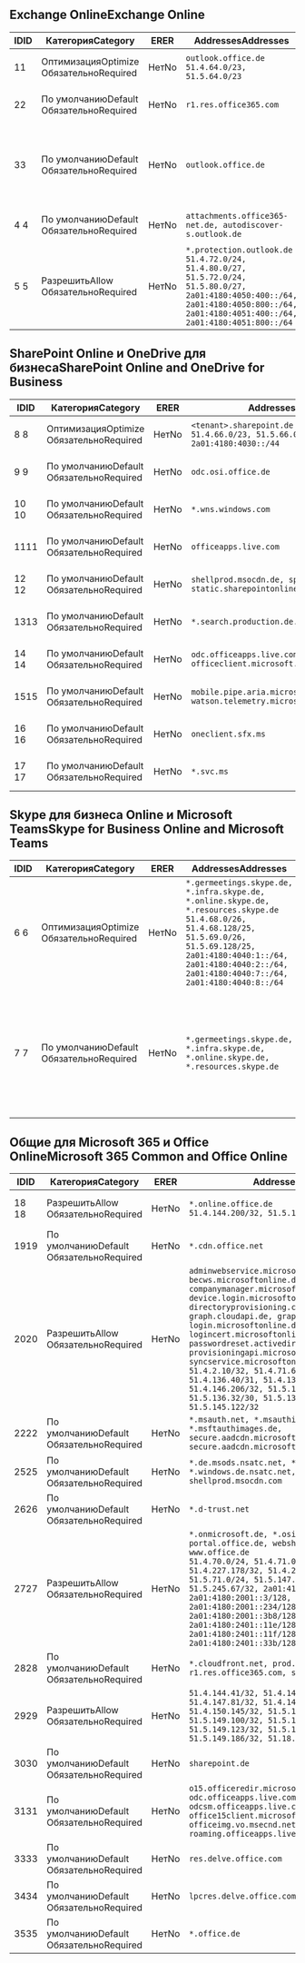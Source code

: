 <!--THIS FILE IS AUTOMATICALLY GENERATED. MANUAL CHANGES WILL BE OVERWRITTEN.-->
<!--Please contact the Office 365 Endpoints team with any questions.-->
<!--Germany endpoints version 2020120100-->
<!--File generated 2021-05-18 11:00:55.7922-->

## <a name="exchange-online"></a><span data-ttu-id="cd5c9-101">Exchange Online</span><span class="sxs-lookup"><span data-stu-id="cd5c9-101">Exchange Online</span></span>

<span data-ttu-id="cd5c9-102">ID</span><span class="sxs-lookup"><span data-stu-id="cd5c9-102">ID</span></span> | <span data-ttu-id="cd5c9-103">Категория</span><span class="sxs-lookup"><span data-stu-id="cd5c9-103">Category</span></span> | <span data-ttu-id="cd5c9-104">ER</span><span class="sxs-lookup"><span data-stu-id="cd5c9-104">ER</span></span> | <span data-ttu-id="cd5c9-105">Addresses</span><span class="sxs-lookup"><span data-stu-id="cd5c9-105">Addresses</span></span> | <span data-ttu-id="cd5c9-106">Порты</span><span class="sxs-lookup"><span data-stu-id="cd5c9-106">Ports</span></span>
-- | -------------------- | -- | ----------------------------------------------------------------------------------------------------------------------------------------------------------------------------------------- | -------------------------------
<span data-ttu-id="cd5c9-107">1</span><span class="sxs-lookup"><span data-stu-id="cd5c9-107">1</span></span> | <span data-ttu-id="cd5c9-108">Оптимизация</span><span class="sxs-lookup"><span data-stu-id="cd5c9-108">Optimize</span></span><BR><span data-ttu-id="cd5c9-109">Обязательно</span><span class="sxs-lookup"><span data-stu-id="cd5c9-109">Required</span></span> | <span data-ttu-id="cd5c9-110">Нет</span><span class="sxs-lookup"><span data-stu-id="cd5c9-110">No</span></span> | `outlook.office.de`<BR>`51.4.64.0/23, 51.5.64.0/23` | <span data-ttu-id="cd5c9-111">**TCP:** 443, 80</span><span class="sxs-lookup"><span data-stu-id="cd5c9-111">**TCP:** 443, 80</span></span>
<span data-ttu-id="cd5c9-112">2</span><span class="sxs-lookup"><span data-stu-id="cd5c9-112">2</span></span> | <span data-ttu-id="cd5c9-113">По умолчанию</span><span class="sxs-lookup"><span data-stu-id="cd5c9-113">Default</span></span><BR><span data-ttu-id="cd5c9-114">Обязательно</span><span class="sxs-lookup"><span data-stu-id="cd5c9-114">Required</span></span> | <span data-ttu-id="cd5c9-115">Нет</span><span class="sxs-lookup"><span data-stu-id="cd5c9-115">No</span></span> | `r1.res.office365.com` | <span data-ttu-id="cd5c9-116">**TCP:** 443, 80</span><span class="sxs-lookup"><span data-stu-id="cd5c9-116">**TCP:** 443, 80</span></span>
<span data-ttu-id="cd5c9-117">3</span><span class="sxs-lookup"><span data-stu-id="cd5c9-117">3</span></span> | <span data-ttu-id="cd5c9-118">По умолчанию</span><span class="sxs-lookup"><span data-stu-id="cd5c9-118">Default</span></span><BR><span data-ttu-id="cd5c9-119">Обязательно</span><span class="sxs-lookup"><span data-stu-id="cd5c9-119">Required</span></span> | <span data-ttu-id="cd5c9-120">Нет</span><span class="sxs-lookup"><span data-stu-id="cd5c9-120">No</span></span> | `outlook.office.de` | <span data-ttu-id="cd5c9-121">**TCP:** 143, 25, 587, 993, 995</span><span class="sxs-lookup"><span data-stu-id="cd5c9-121">**TCP:** 143, 25, 587, 993, 995</span></span>
<span data-ttu-id="cd5c9-122">4 </span><span class="sxs-lookup"><span data-stu-id="cd5c9-122">4</span></span> | <span data-ttu-id="cd5c9-123">По умолчанию</span><span class="sxs-lookup"><span data-stu-id="cd5c9-123">Default</span></span><BR><span data-ttu-id="cd5c9-124">Обязательно</span><span class="sxs-lookup"><span data-stu-id="cd5c9-124">Required</span></span> | <span data-ttu-id="cd5c9-125">Нет</span><span class="sxs-lookup"><span data-stu-id="cd5c9-125">No</span></span> | `attachments.office365-net.de, autodiscover-s.outlook.de` | <span data-ttu-id="cd5c9-126">**TCP:** 443, 80</span><span class="sxs-lookup"><span data-stu-id="cd5c9-126">**TCP:** 443, 80</span></span>
<span data-ttu-id="cd5c9-127">5 </span><span class="sxs-lookup"><span data-stu-id="cd5c9-127">5</span></span> | <span data-ttu-id="cd5c9-128">Разрешить</span><span class="sxs-lookup"><span data-stu-id="cd5c9-128">Allow</span></span><BR><span data-ttu-id="cd5c9-129">Обязательно</span><span class="sxs-lookup"><span data-stu-id="cd5c9-129">Required</span></span> | <span data-ttu-id="cd5c9-130">Нет</span><span class="sxs-lookup"><span data-stu-id="cd5c9-130">No</span></span> | `*.protection.outlook.de`<BR>`51.4.72.0/24, 51.4.80.0/27, 51.5.72.0/24, 51.5.80.0/27, 2a01:4180:4050:400::/64, 2a01:4180:4050:800::/64, 2a01:4180:4051:400::/64, 2a01:4180:4051:800::/64` | <span data-ttu-id="cd5c9-131">**TCP:** 25, 443</span><span class="sxs-lookup"><span data-stu-id="cd5c9-131">**TCP:** 25, 443</span></span>

## <a name="sharepoint-online-and-onedrive-for-business"></a><span data-ttu-id="cd5c9-132">SharePoint Online и OneDrive для бизнеса</span><span class="sxs-lookup"><span data-stu-id="cd5c9-132">SharePoint Online and OneDrive for Business</span></span>

<span data-ttu-id="cd5c9-133">ID</span><span class="sxs-lookup"><span data-stu-id="cd5c9-133">ID</span></span> | <span data-ttu-id="cd5c9-134">Категория</span><span class="sxs-lookup"><span data-stu-id="cd5c9-134">Category</span></span> | <span data-ttu-id="cd5c9-135">ER</span><span class="sxs-lookup"><span data-stu-id="cd5c9-135">ER</span></span> | <span data-ttu-id="cd5c9-136">Addresses</span><span class="sxs-lookup"><span data-stu-id="cd5c9-136">Addresses</span></span> | <span data-ttu-id="cd5c9-137">Порты</span><span class="sxs-lookup"><span data-stu-id="cd5c9-137">Ports</span></span>
-- | -------------------- | -- | ------------------------------------------------------------------------------ | ----------------
<span data-ttu-id="cd5c9-138">8 </span><span class="sxs-lookup"><span data-stu-id="cd5c9-138">8</span></span> | <span data-ttu-id="cd5c9-139">Оптимизация</span><span class="sxs-lookup"><span data-stu-id="cd5c9-139">Optimize</span></span><BR><span data-ttu-id="cd5c9-140">Обязательно</span><span class="sxs-lookup"><span data-stu-id="cd5c9-140">Required</span></span> | <span data-ttu-id="cd5c9-141">Нет</span><span class="sxs-lookup"><span data-stu-id="cd5c9-141">No</span></span> | `<tenant>.sharepoint.de`<BR>`51.4.66.0/23, 51.5.66.0/23, 2a01:4180:4030::/44` | <span data-ttu-id="cd5c9-142">**TCP:** 443, 80</span><span class="sxs-lookup"><span data-stu-id="cd5c9-142">**TCP:** 443, 80</span></span>
<span data-ttu-id="cd5c9-143">9 </span><span class="sxs-lookup"><span data-stu-id="cd5c9-143">9</span></span> | <span data-ttu-id="cd5c9-144">По умолчанию</span><span class="sxs-lookup"><span data-stu-id="cd5c9-144">Default</span></span><BR><span data-ttu-id="cd5c9-145">Обязательно</span><span class="sxs-lookup"><span data-stu-id="cd5c9-145">Required</span></span> | <span data-ttu-id="cd5c9-146">Нет</span><span class="sxs-lookup"><span data-stu-id="cd5c9-146">No</span></span> | `odc.osi.office.de` | <span data-ttu-id="cd5c9-147">**TCP:** 443, 80</span><span class="sxs-lookup"><span data-stu-id="cd5c9-147">**TCP:** 443, 80</span></span>
<span data-ttu-id="cd5c9-148">10 </span><span class="sxs-lookup"><span data-stu-id="cd5c9-148">10</span></span> | <span data-ttu-id="cd5c9-149">По умолчанию</span><span class="sxs-lookup"><span data-stu-id="cd5c9-149">Default</span></span><BR><span data-ttu-id="cd5c9-150">Обязательно</span><span class="sxs-lookup"><span data-stu-id="cd5c9-150">Required</span></span> | <span data-ttu-id="cd5c9-151">Нет</span><span class="sxs-lookup"><span data-stu-id="cd5c9-151">No</span></span> | `*.wns.windows.com` | <span data-ttu-id="cd5c9-152">**TCP:** 443, 80</span><span class="sxs-lookup"><span data-stu-id="cd5c9-152">**TCP:** 443, 80</span></span>
<span data-ttu-id="cd5c9-153">11</span><span class="sxs-lookup"><span data-stu-id="cd5c9-153">11</span></span> | <span data-ttu-id="cd5c9-154">По умолчанию</span><span class="sxs-lookup"><span data-stu-id="cd5c9-154">Default</span></span><BR><span data-ttu-id="cd5c9-155">Обязательно</span><span class="sxs-lookup"><span data-stu-id="cd5c9-155">Required</span></span> | <span data-ttu-id="cd5c9-156">Нет</span><span class="sxs-lookup"><span data-stu-id="cd5c9-156">No</span></span> | `officeapps.live.com` | <span data-ttu-id="cd5c9-157">**TCP:** 443, 80</span><span class="sxs-lookup"><span data-stu-id="cd5c9-157">**TCP:** 443, 80</span></span>
<span data-ttu-id="cd5c9-158">12 </span><span class="sxs-lookup"><span data-stu-id="cd5c9-158">12</span></span> | <span data-ttu-id="cd5c9-159">По умолчанию</span><span class="sxs-lookup"><span data-stu-id="cd5c9-159">Default</span></span><BR><span data-ttu-id="cd5c9-160">Обязательно</span><span class="sxs-lookup"><span data-stu-id="cd5c9-160">Required</span></span> | <span data-ttu-id="cd5c9-161">Нет</span><span class="sxs-lookup"><span data-stu-id="cd5c9-161">No</span></span> | `shellprod.msocdn.de, spoprod-a.akamaihd.net, static.sharepointonline.com` | <span data-ttu-id="cd5c9-162">**TCP:** 443, 80</span><span class="sxs-lookup"><span data-stu-id="cd5c9-162">**TCP:** 443, 80</span></span>
<span data-ttu-id="cd5c9-163">13</span><span class="sxs-lookup"><span data-stu-id="cd5c9-163">13</span></span> | <span data-ttu-id="cd5c9-164">По умолчанию</span><span class="sxs-lookup"><span data-stu-id="cd5c9-164">Default</span></span><BR><span data-ttu-id="cd5c9-165">Обязательно</span><span class="sxs-lookup"><span data-stu-id="cd5c9-165">Required</span></span> | <span data-ttu-id="cd5c9-166">Нет</span><span class="sxs-lookup"><span data-stu-id="cd5c9-166">No</span></span> | `*.search.production.de.azuretrafficmanager.de` | <span data-ttu-id="cd5c9-167">**TCP:** 443</span><span class="sxs-lookup"><span data-stu-id="cd5c9-167">**TCP:** 443</span></span>
<span data-ttu-id="cd5c9-168">14 </span><span class="sxs-lookup"><span data-stu-id="cd5c9-168">14</span></span> | <span data-ttu-id="cd5c9-169">По умолчанию</span><span class="sxs-lookup"><span data-stu-id="cd5c9-169">Default</span></span><BR><span data-ttu-id="cd5c9-170">Обязательно</span><span class="sxs-lookup"><span data-stu-id="cd5c9-170">Required</span></span> | <span data-ttu-id="cd5c9-171">Нет</span><span class="sxs-lookup"><span data-stu-id="cd5c9-171">No</span></span> | `odc.officeapps.live.com, officeclient.microsoft.com` | <span data-ttu-id="cd5c9-172">**TCP:** 443, 80</span><span class="sxs-lookup"><span data-stu-id="cd5c9-172">**TCP:** 443, 80</span></span>
<span data-ttu-id="cd5c9-173">15</span><span class="sxs-lookup"><span data-stu-id="cd5c9-173">15</span></span> | <span data-ttu-id="cd5c9-174">По умолчанию</span><span class="sxs-lookup"><span data-stu-id="cd5c9-174">Default</span></span><BR><span data-ttu-id="cd5c9-175">Обязательно</span><span class="sxs-lookup"><span data-stu-id="cd5c9-175">Required</span></span> | <span data-ttu-id="cd5c9-176">Нет</span><span class="sxs-lookup"><span data-stu-id="cd5c9-176">No</span></span> | `mobile.pipe.aria.microsoft.com, ssw.live.com, watson.telemetry.microsoft.com` | <span data-ttu-id="cd5c9-177">**TCP:** 443, 80</span><span class="sxs-lookup"><span data-stu-id="cd5c9-177">**TCP:** 443, 80</span></span>
<span data-ttu-id="cd5c9-178">16 </span><span class="sxs-lookup"><span data-stu-id="cd5c9-178">16</span></span> | <span data-ttu-id="cd5c9-179">По умолчанию</span><span class="sxs-lookup"><span data-stu-id="cd5c9-179">Default</span></span><BR><span data-ttu-id="cd5c9-180">Обязательно</span><span class="sxs-lookup"><span data-stu-id="cd5c9-180">Required</span></span> | <span data-ttu-id="cd5c9-181">Нет</span><span class="sxs-lookup"><span data-stu-id="cd5c9-181">No</span></span> | `oneclient.sfx.ms` | <span data-ttu-id="cd5c9-182">**TCP:** 443, 80</span><span class="sxs-lookup"><span data-stu-id="cd5c9-182">**TCP:** 443, 80</span></span>
<span data-ttu-id="cd5c9-183">17 </span><span class="sxs-lookup"><span data-stu-id="cd5c9-183">17</span></span> | <span data-ttu-id="cd5c9-184">По умолчанию</span><span class="sxs-lookup"><span data-stu-id="cd5c9-184">Default</span></span><BR><span data-ttu-id="cd5c9-185">Обязательно</span><span class="sxs-lookup"><span data-stu-id="cd5c9-185">Required</span></span> | <span data-ttu-id="cd5c9-186">Нет</span><span class="sxs-lookup"><span data-stu-id="cd5c9-186">No</span></span> | `*.svc.ms` | <span data-ttu-id="cd5c9-187">**TCP:** 443, 80</span><span class="sxs-lookup"><span data-stu-id="cd5c9-187">**TCP:** 443, 80</span></span>

## <a name="skype-for-business-online-and-microsoft-teams"></a><span data-ttu-id="cd5c9-188">Skype для бизнеса Online и Microsoft Teams</span><span class="sxs-lookup"><span data-stu-id="cd5c9-188">Skype for Business Online and Microsoft Teams</span></span>

<span data-ttu-id="cd5c9-189">ID</span><span class="sxs-lookup"><span data-stu-id="cd5c9-189">ID</span></span> | <span data-ttu-id="cd5c9-190">Категория</span><span class="sxs-lookup"><span data-stu-id="cd5c9-190">Category</span></span> | <span data-ttu-id="cd5c9-191">ER</span><span class="sxs-lookup"><span data-stu-id="cd5c9-191">ER</span></span> | <span data-ttu-id="cd5c9-192">Addresses</span><span class="sxs-lookup"><span data-stu-id="cd5c9-192">Addresses</span></span> | <span data-ttu-id="cd5c9-193">Порты</span><span class="sxs-lookup"><span data-stu-id="cd5c9-193">Ports</span></span>
-- | -------------------- | -- | ----------------------------------------------------------------------------------------------------------------------------------------------------------------------------------------------------------------------------------------------- | --------------------------------------------------
<span data-ttu-id="cd5c9-194">6 </span><span class="sxs-lookup"><span data-stu-id="cd5c9-194">6</span></span> | <span data-ttu-id="cd5c9-195">Оптимизация</span><span class="sxs-lookup"><span data-stu-id="cd5c9-195">Optimize</span></span><BR><span data-ttu-id="cd5c9-196">Обязательно</span><span class="sxs-lookup"><span data-stu-id="cd5c9-196">Required</span></span> | <span data-ttu-id="cd5c9-197">Нет</span><span class="sxs-lookup"><span data-stu-id="cd5c9-197">No</span></span> | `*.germeetings.skype.de, *.infra.skype.de, *.online.skype.de, *.resources.skype.de`<BR>`51.4.68.0/26, 51.4.68.128/25, 51.5.69.0/26, 51.5.69.128/25, 2a01:4180:4040:1::/64, 2a01:4180:4040:2::/64, 2a01:4180:4040:7::/64, 2a01:4180:4040:8::/64` | <span data-ttu-id="cd5c9-198">**TCP:** 443, 80</span><span class="sxs-lookup"><span data-stu-id="cd5c9-198">**TCP:** 443, 80</span></span><BR><span data-ttu-id="cd5c9-199">**UDP:** 3478</span><span class="sxs-lookup"><span data-stu-id="cd5c9-199">**UDP:** 3478</span></span>
<span data-ttu-id="cd5c9-200">7 </span><span class="sxs-lookup"><span data-stu-id="cd5c9-200">7</span></span> | <span data-ttu-id="cd5c9-201">По умолчанию</span><span class="sxs-lookup"><span data-stu-id="cd5c9-201">Default</span></span><BR><span data-ttu-id="cd5c9-202">Обязательно</span><span class="sxs-lookup"><span data-stu-id="cd5c9-202">Required</span></span> | <span data-ttu-id="cd5c9-203">Нет</span><span class="sxs-lookup"><span data-stu-id="cd5c9-203">No</span></span> | `*.germeetings.skype.de, *.infra.skype.de, *.online.skype.de, *.resources.skype.de` | <span data-ttu-id="cd5c9-204">**TCP:** 5061, 50000–59999</span><span class="sxs-lookup"><span data-stu-id="cd5c9-204">**TCP:** 5061, 50000-59999</span></span><BR><span data-ttu-id="cd5c9-205">**UDP:** 50000–59999</span><span class="sxs-lookup"><span data-stu-id="cd5c9-205">**UDP:** 50000-59999</span></span>

## <a name="microsoft-365-common-and-office-online"></a><span data-ttu-id="cd5c9-206">Общие для Microsoft 365 и Office Online</span><span class="sxs-lookup"><span data-stu-id="cd5c9-206">Microsoft 365 Common and Office Online</span></span>

<span data-ttu-id="cd5c9-207">ID</span><span class="sxs-lookup"><span data-stu-id="cd5c9-207">ID</span></span> | <span data-ttu-id="cd5c9-208">Категория</span><span class="sxs-lookup"><span data-stu-id="cd5c9-208">Category</span></span> | <span data-ttu-id="cd5c9-209">ER</span><span class="sxs-lookup"><span data-stu-id="cd5c9-209">ER</span></span> | <span data-ttu-id="cd5c9-210">Addresses</span><span class="sxs-lookup"><span data-stu-id="cd5c9-210">Addresses</span></span> | <span data-ttu-id="cd5c9-211">Порты</span><span class="sxs-lookup"><span data-stu-id="cd5c9-211">Ports</span></span>
-- | ------------------- | -- | -------------------------------------------------------------------------------------------------------------------------------------------------------------------------------------------------------------------------------------------------------------------------------------------------------------------------------------------------------------------------------------------------------------------------------------------------------------------------------------------------------------------------------------------------------------------------------------------------------------------------- | ----------------
<span data-ttu-id="cd5c9-212">18 </span><span class="sxs-lookup"><span data-stu-id="cd5c9-212">18</span></span> | <span data-ttu-id="cd5c9-213">Разрешить</span><span class="sxs-lookup"><span data-stu-id="cd5c9-213">Allow</span></span><BR><span data-ttu-id="cd5c9-214">Обязательно</span><span class="sxs-lookup"><span data-stu-id="cd5c9-214">Required</span></span> | <span data-ttu-id="cd5c9-215">Нет</span><span class="sxs-lookup"><span data-stu-id="cd5c9-215">No</span></span> | `*.online.office.de`<BR>`51.4.144.200/32, 51.5.149.3/32, 51.18.16.0/23` | <span data-ttu-id="cd5c9-216">**TCP:** 443</span><span class="sxs-lookup"><span data-stu-id="cd5c9-216">**TCP:** 443</span></span>
<span data-ttu-id="cd5c9-217">19</span><span class="sxs-lookup"><span data-stu-id="cd5c9-217">19</span></span> | <span data-ttu-id="cd5c9-218">По умолчанию</span><span class="sxs-lookup"><span data-stu-id="cd5c9-218">Default</span></span><BR><span data-ttu-id="cd5c9-219">Обязательно</span><span class="sxs-lookup"><span data-stu-id="cd5c9-219">Required</span></span> | <span data-ttu-id="cd5c9-220">Нет</span><span class="sxs-lookup"><span data-stu-id="cd5c9-220">No</span></span> | `*.cdn.office.net` | <span data-ttu-id="cd5c9-221">**TCP:** 443</span><span class="sxs-lookup"><span data-stu-id="cd5c9-221">**TCP:** 443</span></span>
<span data-ttu-id="cd5c9-222">20</span><span class="sxs-lookup"><span data-stu-id="cd5c9-222">20</span></span> | <span data-ttu-id="cd5c9-223">Разрешить</span><span class="sxs-lookup"><span data-stu-id="cd5c9-223">Allow</span></span><BR><span data-ttu-id="cd5c9-224">Обязательно</span><span class="sxs-lookup"><span data-stu-id="cd5c9-224">Required</span></span> | <span data-ttu-id="cd5c9-225">Нет</span><span class="sxs-lookup"><span data-stu-id="cd5c9-225">No</span></span> | `adminwebservice.microsoftonline.de, becws.microsoftonline.de, companymanager.microsoftonline.de, device.login.microsoftonline.de, directoryprovisioning.cloudapi.de, graph.cloudapi.de, graph.microsoft.de, login.microsoftonline.de, logincert.microsoftonline.de, pas.cloudapi.de, passwordreset.activedirectory.microsoftazure.de, provisioningapi.microsoftonline.de, syncservice.microsoftonline.de`<BR>`51.4.2.10/32, 51.4.71.61/32, 51.4.136.38/31, 51.4.136.40/31, 51.4.136.42/32, 51.4.146.38/32, 51.4.146.206/32, 51.5.16.7/32, 51.5.71.22/32, 51.5.136.32/30, 51.5.136.36/32, 51.5.145.29/32, 51.5.145.122/32` | <span data-ttu-id="cd5c9-226">**TCP:** 443, 80</span><span class="sxs-lookup"><span data-stu-id="cd5c9-226">**TCP:** 443, 80</span></span>
<span data-ttu-id="cd5c9-227">22</span><span class="sxs-lookup"><span data-stu-id="cd5c9-227">22</span></span> | <span data-ttu-id="cd5c9-228">По умолчанию</span><span class="sxs-lookup"><span data-stu-id="cd5c9-228">Default</span></span><BR><span data-ttu-id="cd5c9-229">Обязательно</span><span class="sxs-lookup"><span data-stu-id="cd5c9-229">Required</span></span> | <span data-ttu-id="cd5c9-230">Нет</span><span class="sxs-lookup"><span data-stu-id="cd5c9-230">No</span></span> | `*.msauth.net, *.msauthimages.de, *.msftauth.net, *.msftauthimages.de, secure.aadcdn.microsoftonline-p.com, secure.aadcdn.microsoftonline-p.de` | <span data-ttu-id="cd5c9-231">**TCP:** 443, 80</span><span class="sxs-lookup"><span data-stu-id="cd5c9-231">**TCP:** 443, 80</span></span>
<span data-ttu-id="cd5c9-232">25</span><span class="sxs-lookup"><span data-stu-id="cd5c9-232">25</span></span> | <span data-ttu-id="cd5c9-233">По умолчанию</span><span class="sxs-lookup"><span data-stu-id="cd5c9-233">Default</span></span><BR><span data-ttu-id="cd5c9-234">Обязательно</span><span class="sxs-lookup"><span data-stu-id="cd5c9-234">Required</span></span> | <span data-ttu-id="cd5c9-235">Нет</span><span class="sxs-lookup"><span data-stu-id="cd5c9-235">No</span></span> | `*.de.msods.nsatc.net, *.office.de.akadns.net, *.windows.de.nsatc.net, officehome.msocdn.de, shellprod.msocdn.com` | <span data-ttu-id="cd5c9-236">**TCP:** 443, 80</span><span class="sxs-lookup"><span data-stu-id="cd5c9-236">**TCP:** 443, 80</span></span>
<span data-ttu-id="cd5c9-237">26</span><span class="sxs-lookup"><span data-stu-id="cd5c9-237">26</span></span> | <span data-ttu-id="cd5c9-238">По умолчанию</span><span class="sxs-lookup"><span data-stu-id="cd5c9-238">Default</span></span><BR><span data-ttu-id="cd5c9-239">Обязательно</span><span class="sxs-lookup"><span data-stu-id="cd5c9-239">Required</span></span> | <span data-ttu-id="cd5c9-240">Нет</span><span class="sxs-lookup"><span data-stu-id="cd5c9-240">No</span></span> | `*.d-trust.net` | <span data-ttu-id="cd5c9-241">**TCP:** 443, 80</span><span class="sxs-lookup"><span data-stu-id="cd5c9-241">**TCP:** 443, 80</span></span>
<span data-ttu-id="cd5c9-242">27</span><span class="sxs-lookup"><span data-stu-id="cd5c9-242">27</span></span> | <span data-ttu-id="cd5c9-243">Разрешить</span><span class="sxs-lookup"><span data-stu-id="cd5c9-243">Allow</span></span><BR><span data-ttu-id="cd5c9-244">Обязательно</span><span class="sxs-lookup"><span data-stu-id="cd5c9-244">Required</span></span> | <span data-ttu-id="cd5c9-245">Нет</span><span class="sxs-lookup"><span data-stu-id="cd5c9-245">No</span></span> | `*.onmicrosoft.de, *.osi.office.de, office.de, portal.office.de, webshell.suite.office.de, www.office.de`<BR>`51.4.70.0/24, 51.4.71.0/24, 51.4.226.115/32, 51.4.227.178/32, 51.4.230.178/32, 51.5.70.0/24, 51.5.71.0/24, 51.5.147.48/32, 51.5.242.163/32, 51.5.245.67/32, 2a01:4180:2001::2/128, 2a01:4180:2001::3/128, 2a01:4180:2001::92/128, 2a01:4180:2001::234/128, 2a01:4180:2001::3b8/128, 2a01:4180:2401::5/128, 2a01:4180:2401::11e/128, 2a01:4180:2401::11f/128, 2a01:4180:2401::33b/128, 2a01:4180:2401::55b/128` | <span data-ttu-id="cd5c9-246">**TCP:** 443, 80</span><span class="sxs-lookup"><span data-stu-id="cd5c9-246">**TCP:** 443, 80</span></span>
<span data-ttu-id="cd5c9-247">28</span><span class="sxs-lookup"><span data-stu-id="cd5c9-247">28</span></span> | <span data-ttu-id="cd5c9-248">По умолчанию</span><span class="sxs-lookup"><span data-stu-id="cd5c9-248">Default</span></span><BR><span data-ttu-id="cd5c9-249">Обязательно</span><span class="sxs-lookup"><span data-stu-id="cd5c9-249">Required</span></span> | <span data-ttu-id="cd5c9-250">Нет</span><span class="sxs-lookup"><span data-stu-id="cd5c9-250">No</span></span> | `*.cloudfront.net, prod.msocdn.de, r1.res.office365.com, shellprod.msocdn.de` | <span data-ttu-id="cd5c9-251">**TCP:** 443, 80</span><span class="sxs-lookup"><span data-stu-id="cd5c9-251">**TCP:** 443, 80</span></span>
<span data-ttu-id="cd5c9-252">29</span><span class="sxs-lookup"><span data-stu-id="cd5c9-252">29</span></span> | <span data-ttu-id="cd5c9-253">Разрешить</span><span class="sxs-lookup"><span data-stu-id="cd5c9-253">Allow</span></span><BR><span data-ttu-id="cd5c9-254">Обязательно</span><span class="sxs-lookup"><span data-stu-id="cd5c9-254">Required</span></span> | <span data-ttu-id="cd5c9-255">Нет</span><span class="sxs-lookup"><span data-stu-id="cd5c9-255">No</span></span> | `51.4.144.41/32, 51.4.144.174/32, 51.4.145.38/32, 51.4.147.81/32, 51.4.147.233/32, 51.4.148.12/32, 51.4.150.145/32, 51.5.147.242/32, 51.5.149.100/32, 51.5.149.119/32, 51.5.149.123/32, 51.5.149.180/32, 51.5.149.186/32, 51.18.0.0/21` | <span data-ttu-id="cd5c9-256">**TCP:** 443, 80</span><span class="sxs-lookup"><span data-stu-id="cd5c9-256">**TCP:** 443, 80</span></span>
<span data-ttu-id="cd5c9-257">30</span><span class="sxs-lookup"><span data-stu-id="cd5c9-257">30</span></span> | <span data-ttu-id="cd5c9-258">По умолчанию</span><span class="sxs-lookup"><span data-stu-id="cd5c9-258">Default</span></span><BR><span data-ttu-id="cd5c9-259">Обязательно</span><span class="sxs-lookup"><span data-stu-id="cd5c9-259">Required</span></span> | <span data-ttu-id="cd5c9-260">Нет</span><span class="sxs-lookup"><span data-stu-id="cd5c9-260">No</span></span> | `sharepoint.de` | <span data-ttu-id="cd5c9-261">**TCP:** 443, 80</span><span class="sxs-lookup"><span data-stu-id="cd5c9-261">**TCP:** 443, 80</span></span>
<span data-ttu-id="cd5c9-262">31</span><span class="sxs-lookup"><span data-stu-id="cd5c9-262">31</span></span> | <span data-ttu-id="cd5c9-263">По умолчанию</span><span class="sxs-lookup"><span data-stu-id="cd5c9-263">Default</span></span><BR><span data-ttu-id="cd5c9-264">Обязательно</span><span class="sxs-lookup"><span data-stu-id="cd5c9-264">Required</span></span> | <span data-ttu-id="cd5c9-265">Нет</span><span class="sxs-lookup"><span data-stu-id="cd5c9-265">No</span></span> | `o15.officeredir.microsoft.com, odc.officeapps.live.com, odcsm.officeapps.live.com, office.microsoft.com, office15client.microsoft.com, officeimg.vo.msecnd.net, roaming.officeapps.live.com` | <span data-ttu-id="cd5c9-266">**TCP:** 443, 80</span><span class="sxs-lookup"><span data-stu-id="cd5c9-266">**TCP:** 443, 80</span></span>
<span data-ttu-id="cd5c9-267">33</span><span class="sxs-lookup"><span data-stu-id="cd5c9-267">33</span></span> | <span data-ttu-id="cd5c9-268">По умолчанию</span><span class="sxs-lookup"><span data-stu-id="cd5c9-268">Default</span></span><BR><span data-ttu-id="cd5c9-269">Обязательно</span><span class="sxs-lookup"><span data-stu-id="cd5c9-269">Required</span></span> | <span data-ttu-id="cd5c9-270">Нет</span><span class="sxs-lookup"><span data-stu-id="cd5c9-270">No</span></span> | `res.delve.office.com` | <span data-ttu-id="cd5c9-271">**TCP:** 443</span><span class="sxs-lookup"><span data-stu-id="cd5c9-271">**TCP:** 443</span></span>
<span data-ttu-id="cd5c9-272">34</span><span class="sxs-lookup"><span data-stu-id="cd5c9-272">34</span></span> | <span data-ttu-id="cd5c9-273">По умолчанию</span><span class="sxs-lookup"><span data-stu-id="cd5c9-273">Default</span></span><BR><span data-ttu-id="cd5c9-274">Обязательно</span><span class="sxs-lookup"><span data-stu-id="cd5c9-274">Required</span></span> | <span data-ttu-id="cd5c9-275">Нет</span><span class="sxs-lookup"><span data-stu-id="cd5c9-275">No</span></span> | `lpcres.delve.office.com` | <span data-ttu-id="cd5c9-276">**TCP:** 443</span><span class="sxs-lookup"><span data-stu-id="cd5c9-276">**TCP:** 443</span></span>
<span data-ttu-id="cd5c9-277">35</span><span class="sxs-lookup"><span data-stu-id="cd5c9-277">35</span></span> | <span data-ttu-id="cd5c9-278">По умолчанию</span><span class="sxs-lookup"><span data-stu-id="cd5c9-278">Default</span></span><BR><span data-ttu-id="cd5c9-279">Обязательно</span><span class="sxs-lookup"><span data-stu-id="cd5c9-279">Required</span></span> | <span data-ttu-id="cd5c9-280">Нет</span><span class="sxs-lookup"><span data-stu-id="cd5c9-280">No</span></span> | `*.office.de` | <span data-ttu-id="cd5c9-281">**TCP:** 443, 80</span><span class="sxs-lookup"><span data-stu-id="cd5c9-281">**TCP:** 443, 80</span></span>

